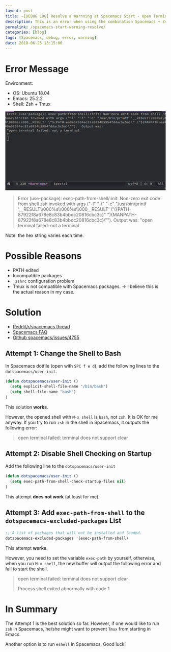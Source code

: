 ```yaml
---
layout: post
title: ~[DEBUG LOG] Resolve a Warnning at Spacemacs Start - Open Terminal Failed (Not a Terminal)
description: This is an error when using the combination Spacemacs + Zsh + Tmux.
permalink: /spacemacs-start-warning-resolve/
categories: [blog]
tags: [Spacemacs, debug, error, warning]
date: 2018-06-25 13:15:06 
---
```


# Error Message

Environment:

-   OS: Ubuntu 18.04
-   Emacs: 25.2.2
-   Shell: Zsh + Tmux

![img](../assets/post-img/spacemacs-start-warning-resolve/startup-error.png "X")

> Error (use-package): exec-path-from-shell/:init: Non-zero exit code from shell zsh invoked with args ("-l" "-i" "-c" "/usr/bin/printf '\_\_RESULT\\\\000%s\\\\000%s\\\\000\_\_RESULT' \\"\({PATH-87922f8a678e8c83b4bbdc20816cbc3c}\" \"\){MANPATH-87922f8a678e8c83b4bbdc20816cbc3c}\\""). Output was: "open terminal failed: not a terminal

Note: the hex string varies each time.

# Possible Reasons

-   PATH edited
-   Incompatible packages
-   `.zshrc` configuration problem
-   Tmux is not compatible with Spacemacs packages. -> I believe this is the actual reason in my case.

# Solution

-   [Reddit/r/spacemacs thread](https://www.reddit.com/r/spacemacs/comments/7c5uta/new_to_spacemacs_but_not_emacs_couple_of_questions/)
-   [Spacemacs FAQ](http://spacemacs.org/doc/FAQ.html#why-am-i-getting-a-message-about-environment-variables-on-startup)
-   [Github spacemacs/issues/4755](https://github.com/syl20bnr/spacemacs/issues/4755#issuecomment-292760094)

## Attempt 1: Change the Shell to Bash

In Spacemacs dotfile (open with `SPC f e d`), add the following lines to the `dotspacemacs/user-init`.

```lisp
(defun dotspacemacs/user-init ()
  (setq explicit-shell-file-name "/bin/bash")
  (setq shell-file-name "bash")
)
```

This solution **works**.

However, the opened shell with `M-x shell` is `bash`, not `zsh`. It is OK for me anyway. If you try to run `zsh` in the shell in Spacemacs, it outputs the following error:

> open terminal failed: terminal does not support clear

## Attempt 2: Disable Shell Checking on Startup

Add the following line to the `dotspacemacs/user-init`

```lisp
(defun dotspacemacs/user-init ()
  (setq exec-path-from-shell-check-startup-files nil)
)
```

This attempt **does not work** (at least for me).

## Attempt 3: Add `exec-path-from-shell` to the `dotspacemacs-excluded-packages` List

```lisp
;; A list of packages that will not be installed and loaded.
dotspacemacs-excluded-packages '(exec-path-from-shell)
```

This attempt **works**.

However, you need to set the variable `exec-path` by yourself, otherwise, when you run `M-x shell`, the new buffer will output the following error and fail to start the shell.

> open terminal failed: terminal does not support clear
> 
> Process shell exited abnormally with code 1

# In Summary

The Attempt 1 is the best solution so far. However, if one would like to run `zsh` in Spacemacs, he/she might want to prevent `Tmux` from starting in Emacs.

Another option is to run `eshell` in Spacemacs. Good luck!
